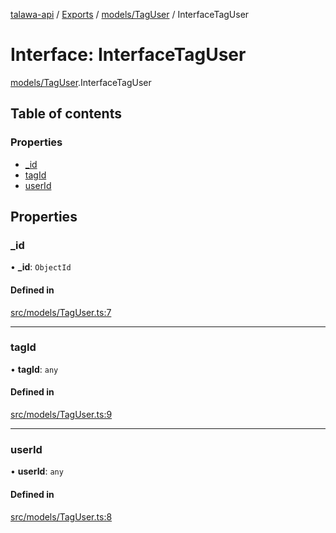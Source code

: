 [talawa-api](../README.md) / [Exports](../modules.md) / [models/TagUser](../modules/models_TagUser.md) / InterfaceTagUser

# Interface: InterfaceTagUser

[models/TagUser](../modules/models_TagUser.md).InterfaceTagUser

## Table of contents

### Properties

- [\_id](models_TagUser.InterfaceTagUser.md#_id)
- [tagId](models_TagUser.InterfaceTagUser.md#tagid)
- [userId](models_TagUser.InterfaceTagUser.md#userid)

## Properties

### \_id

• **\_id**: `ObjectId`

#### Defined in

[src/models/TagUser.ts:7](https://github.com/PalisadoesFoundation/talawa-api/blob/ad7a1f7/src/models/TagUser.ts#L7)

___

### tagId

• **tagId**: `any`

#### Defined in

[src/models/TagUser.ts:9](https://github.com/PalisadoesFoundation/talawa-api/blob/ad7a1f7/src/models/TagUser.ts#L9)

___

### userId

• **userId**: `any`

#### Defined in

[src/models/TagUser.ts:8](https://github.com/PalisadoesFoundation/talawa-api/blob/ad7a1f7/src/models/TagUser.ts#L8)
